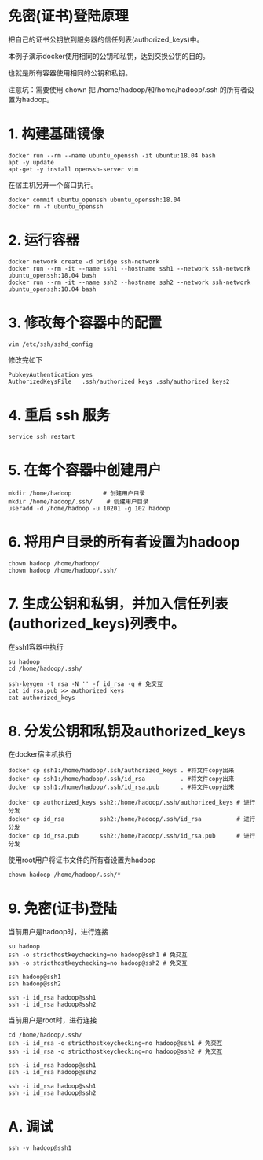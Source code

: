 # 免密(证书)登陆原理
把自己的证书公钥放到服务器的信任列表(authorized_keys)中。

本例子演示docker使用相同的公钥和私钥，达到交换公钥的目的。

也就是所有容器使用相同的公钥和私钥。 

注意坑：需要使用 chown 把 /home/hadoop/和/home/hadoop/.ssh 的所有者设置为hadoop。

# 1. 构建基础镜像
```
docker run --rm --name ubuntu_openssh -it ubuntu:18.04 bash
apt -y update
apt-get -y install openssh-server vim
```

在宿主机另开一个窗口执行。
```
docker commit ubuntu_openssh ubuntu_openssh:18.04
docker rm -f ubuntu_openssh
```

# 2. 运行容器
```
docker network create -d bridge ssh-network
docker run --rm -it --name ssh1 --hostname ssh1 --network ssh-network ubuntu_openssh:18.04 bash
docker run --rm -it --name ssh2 --hostname ssh2 --network ssh-network ubuntu_openssh:18.04 bash
```

# 3. 修改每个容器中的配置
```
vim /etc/ssh/sshd_config
```

修改完如下
```
PubkeyAuthentication yes
AuthorizedKeysFile   .ssh/authorized_keys .ssh/authorized_keys2
```

# 4. 重启 ssh 服务
```
service ssh restart
```

# 5. 在每个容器中创建用户
```
mkdir /home/hadoop         # 创建用户目录
mkdir /home/hadoop/.ssh/    # 创建用户目录
useradd -d /home/hadoop -u 10201 -g 102 hadoop
```

# 6. 将用户目录的所有者设置为hadoop
```
chown hadoop /home/hadoop/
chown hadoop /home/hadoop/.ssh/
```

# 7. 生成公钥和私钥，并加入信任列表(authorized_keys)列表中。
在ssh1容器中执行
```
su hadoop
cd /home/hadoop/.ssh/

ssh-keygen -t rsa -N '' -f id_rsa -q # 免交互
cat id_rsa.pub >> authorized_keys
cat authorized_keys

```

# 8. 分发公钥和私钥及authorized_keys
在docker宿主机执行
```
docker cp ssh1:/home/hadoop/.ssh/authorized_keys . #将文件copy出来
docker cp ssh1:/home/hadoop/.ssh/id_rsa          . #将文件copy出来
docker cp ssh1:/home/hadoop/.ssh/id_rsa.pub      . #将文件copy出来

docker cp authorized_keys ssh2:/home/hadoop/.ssh/authorized_keys # 进行分发
docker cp id_rsa          ssh2:/home/hadoop/.ssh/id_rsa          # 进行分发
docker cp id_rsa.pub      ssh2:/home/hadoop/.ssh/id_rsa.pub      # 进行分发

```

使用root用户将证书文件的所有者设置为hadoop
```
chown hadoop /home/hadoop/.ssh/*
```

# 9. 免密(证书)登陆
当前用户是hadoop时，进行连接
```
su hadoop
ssh -o stricthostkeychecking=no hadoop@ssh1 # 免交互
ssh -o stricthostkeychecking=no hadoop@ssh2 # 免交互

ssh hadoop@ssh1
ssh hadoop@ssh2

ssh -i id_rsa hadoop@ssh1
ssh -i id_rsa hadoop@ssh2
```

当前用户是root时，进行连接
```
cd /home/hadoop/.ssh/
ssh -i id_rsa -o stricthostkeychecking=no hadoop@ssh1 # 免交互
ssh -i id_rsa -o stricthostkeychecking=no hadoop@ssh2 # 免交互

ssh -i id_rsa hadoop@ssh1
ssh -i id_rsa hadoop@ssh2

ssh -i id_rsa hadoop@ssh1
ssh -i id_rsa hadoop@ssh2
```

# A. 调试
```
ssh -v hadoop@ssh1
```
